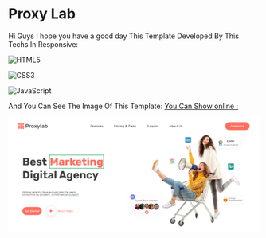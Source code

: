 
# Proxy Lab

Hi Guys
I hope you have a good day This Template Developed By This Techs In Responsive:

 ![HTML5](https://img.shields.io/badge/html5-%23E34F26.svg?style=for-the-badge&logo=html5&logoColor=white) 

![CSS3](https://img.shields.io/badge/css3-%231572B6.svg?style=for-the-badge&logo=css3&logoColor=white) 

![JavaScript](https://img.shields.io/badge/javascript-%23323330.svg?style=for-the-badge&logo=javascript&logoColor=%23F7DF1E)

And You Can See The Image Of This Template:
[You Can Show online :](https://proxy-lab.liara.run/)
 
![Logo](https://github.com/mojtaba-jsx/Proxy-Lab/blob/main/proxy-lab.png)


